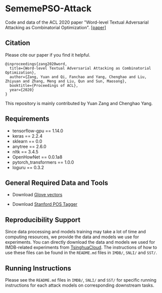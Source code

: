 # SememePSO-Attack
Code and data of the ACL 2020 paper "Word-level Textual Adversarial Attacking as Combinatorial Optimization". [[paper]](https://arxiv.org/pdf/1910.12196.pdf)
## Citation
Please cite our paper if you find it helpful.


```
@inproceedings{zang2020word,
  title={Word-level Textual Adversarial Attacking as Combinatorial Optimization},
  author={Zang, Yuan and Qi, Fanchao and Yang, Chenghao and Liu, Zhiyuan and Zhang, Meng and Liu, Qun and Sun, Maosong},
  booktitle={Proceedings of ACL},
  year={2020}
}
```
This repository is mainly contributed by Yuan Zang and Chenghao Yang.
## Requirements

- tensorflow-gpu == 1.14.0   
- keras == 2.2.4   
- sklearn == 0.0  
- anytree == 2.6.0  
- nltk == 3.4.5  
- OpenHowNet == 0.0.1a8    
- pytorch_transformers == 1.0.0  
- loguru == 0.3.2
## General Required Data and Tools
- Download [Glove vectors](http://nlp.stanford.edu/data/glove.840B.300d.zip)
<!-- ### Download Stanford Pos Tagger -->
- Download [Stanford POS Tagger](https://nlp.stanford.edu/software/tagger.shtml#Download)

## Reproducibility Support
Since data processing and models training may take a lot of time and computing resources, we provide the data and models we use for experiments. You can directly download the data and models we used for IMDB-related experiments from [TsinghuaCloud](https://cloud.tsinghua.edu.cn/d/b6b35b7b7fdb43c1bf8c/). The instructions of how to use these files can be found in the `README.md` files in `IMDB/`, `SNLI/` and `SST/`.

## Running Instructions
Please see the `README.md` files in `IMDB/`, `SNLI/` and `SST/` for specific running instructions for each attack models on corresponding downstream tasks.